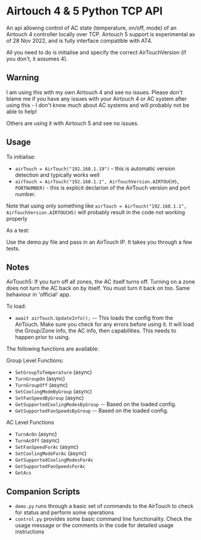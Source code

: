 # Airtouch 4 & 5 Python TCP API
An api allowing control of AC state (temperature, on/off, mode) of an Airtouch 4 controller locally over TCP.  Airtouch 5 support is experimental as of 28 Nov 2022, and is fully interface compatible with AT4.  

All you need to do is initialise and specify the correct AirTouchVersion (if you don't, it assumes 4).  

## Warning
I am using this with my own Airtouch 4 and see no issues. Please don't blame me if you have any issues with your Airtouch 4 or AC system after using this - I don't know much about AC systems and will probably not be able to help!

Others are using it with Airtouch 5 and see no issues.  

## Usage
To initialise:
* `airTouch = AirTouch("192.168.1.19")` - this is automatic version detection and typically works well
* `airTouch = AirTouch("192.168.1.1", AirTouchVersion.AIRTOUCH5, PORTNUMBER)` - this is explicit declarion of the AirTouch version and port number.

Note that using only something like `airTouch = AirTouch("192.168.1.1", AirTouchVersion.AIRTOUCH5)` will probably result in the code not working properly

As a test:

Use the demo.py file and pass in an AirTouch IP.  It takes you through a few tests.  

## Notes
AirTouch5: If you turn off all zones, the AC itself turns off.  Turning on a zone does not turn the AC back on by itself.  You must turn it back on too.  Same behaviour in 'official' app.  

To load:
* `await airTouch.UpdateInfo();` -- This loads the config from the AirTouch.  Make sure you check for any errors before using it.  It will load the Group/Zone info, the AC info, then capabilities.  This needs to happen prior to using. 

The following functions are available:

Group Level Functions:
* `SetGroupToTemperature` (async)
* `TurnGroupOn` (async)
* `TurnGroupOff` (async)
* `SetCoolingModeByGroup` (async)
* `SetFanSpeedByGroup` (async)
* `GetSupportedCoolingModesByGroup` -- Based on the loaded config.
* `GetSupportedFanSpeedsByGroup` -- Based on the loaded config.

AC Level Functions
* `TurnAcOn` (async)
* `TurnAcOff` (async)
* `SetFanSpeedForAc` (async)
* `SetCoolingModeForAc` (async)
* `GetSupportedCoolingModesForAc`
* `GetSupportedFanSpeedsForAc`
* `GetAcs`

## Companion Scripts
* `demo.py` runs through a basic set of commands to the AirTouch to check for status and perform some operations
* `control.py` provides some basic command line functionality. Check the usage message or the comments in the code for detailed usage instructions

